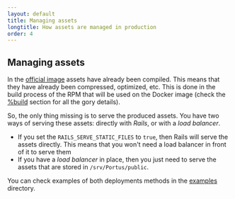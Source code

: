 ```yaml
---
layout: default
title: Managing assets
longtitle: How assets are managed in production
order: 4
---
```


## Managing assets

In the [official image](https://hub.docker.com/r/opensuse/portus/) assets have
already been compiled. This means that they have already been compressed,
optimized, etc. This is done in the build process of the RPM that will be used
on the Docker image (check the
[%build](https://github.com/SUSE/Portus/blob/master/packaging/suse/portus.spec.in)
section for all the gory details).

So, the only thing missing is to serve the produced assets. You have two ways of
serving these assets: directly with *Rails*, or with a *load balancer*.

- If you set the `RAILS_SERVE_STATIC_FILES` to `true`, then Rails will serve the
  assets directly. This means that you won't need a load balancer in front of it
  to serve them
- If you have a *load balancer* in place, then you just need to serve the assets
  that are stored in `/srv/Portus/public`.

You can check examples of both deployments methods in the
[examples](https://github.com/SUSE/Portus/tree/master/examples) directory.
